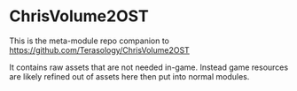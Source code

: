ChrisVolume2OST
==========

This is the meta-module repo companion to https://github.com/Terasology/ChrisVolume2OST

It contains raw assets that are not needed in-game. Instead game resources are likely refined out of assets here then put into normal modules.